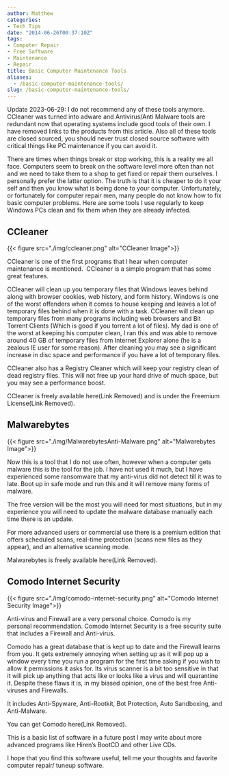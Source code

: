 ```yaml
---
author: Matthew
categories:
- Tech Tips
date: "2014-06-26T00:37:10Z"
tags:
- Computer Repair
- Free Software
- Maintenance
- Repair
title: Basic Computer Maintenance Tools
aliases:
  - /basic-computer-maintenance-tools/
slug: /basic-computer-maintenance-tools/
---
```


Update 2023-06-29: I do not recommend any of these tools anymore. CCleaner was turned into adware and Antivirus/Anti Malware tools are redundant now that operating systems include good tools of their own. I have removed links to the products from this article. Also all of these tools are closed sourced, you should never trust closed source software with critical things like PC maintenance if you can avoid it.

There are times when things break or stop working, this is a reality we all face. Computers seem to break on the software level more often than not and we need to take them to a shop to get fixed or repair them ourselves. I personally prefer the latter option. The truth is that it is cheaper to do it your self and then you know what is being done to your computer. Unfortunately, or fortunately for computer repair men, many people do not know how to fix basic computer problems. Here are some tools I use regularly to keep Windows PCs clean and fix them when they are already infected.

## CCleaner

{{< figure src="./img/ccleaner.png" alt="CCleaner Image">}}

CCleaner is one of the first programs that I hear when computer maintenance is mentioned.  CCleaner is a simple program that has some great features.

CCleaner will clean up you temporary files that Windows leaves behind along with browser cookies, web history, and form history. Windows is one of the worst offenders when it comes to house keeping and leaves a lot of temporary files behind when it is done with a task. CCleaner will clean up temporary files from many programs including web browsers and Bit Torrent Clients (Which is good if you torrent a lot of files). My dad is one of the worst at keeping his computer clean, I ran this and was able to remove around 40 GB of temporary files from Internet Explorer alone (he is a zealous IE user for some reason). After cleaning you may see a significant increase in disc space and performance if you have a lot of temporary files.

CCleaner also has a Registry Cleaner which will keep your registry clean of dead registry files. This will not free up your hard drive of much space, but you may see a performance boost.

CCleaner is freely available here(Link Removed) and is under the Freemium License(Link Removed).

## Malwarebytes

{{< figure src="./img/MalwarebytesAnti-Malware.png" alt="Malwarebytes Image">}}

Now this is a tool that I do not use often, however when a computer gets malware this is the tool for the job. I have not used it much, but I have experienced some ransomware that my anti-virus did not detect till it was to late. Boot up in safe mode and run this and it will remove many forms of malware.

The free version will be the most you will need for most situations, but in my experience you will need to update the malware database manually each time there is an update.

For more advanced users or commercial use there is a premium edition that offers scheduled scans, real-time protection (scans new files as they appear), and an alternative scanning mode.

Malwarebytes is freely available here(Link Removed).

## Comodo Internet Security

{{< figure src="./img/comodo-internet-security.png" alt="Comodo Internet Security Image">}}

Anti-virus and Firewall are a very personal choice. Comodo is my personal recommendation. Comodo Internet Security is a free security suite that includes a Firewall and Anti-virus.

Comodo has a great database that is kept up to date and the Firewall learns from you. It gets extremely annoying when setting up as it will pop up a window every time you run a program for the first time asking if you wish to allow it permissions it asks for. Its virus scanner is a bit too sensitive in that it will pick up anything that acts like or looks like a virus and will quarantine it. Despite these flaws it is, in my biased opinion, one of the best free Anti-viruses and Firewalls.

It includes Anti-Spyware, Anti-Rootkit, Bot Protection, Auto Sandboxing, and Anti-Malware.

You can get Comodo here(Link Removed).

This is a basic list of software in a future post I may write about more advanced programs like Hiren’s BootCD and other Live CDs.

I hope that you find this software useful, tell me your thoughts and favorite computer repair/ tuneup software.
